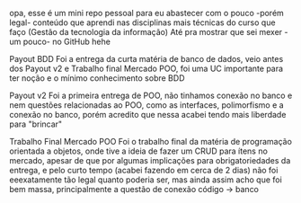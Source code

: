 opa, esse é um mini repo pessoal para eu abastecer com o pouco -porém legal- conteúdo que aprendi nas disciplinas mais técnicas do curso que faço (Gestão da tecnologia da informação)
Até pra mostrar que sei mexer -um pouco- no GitHub hehe


Payout BDD 
Foi a entrega da curta matéria de banco de dados, veio antes dos Payout v2 e Trabalho final Mercado POO, foi uma UC importante para ter noção e o mínimo conhecimento sobre BDD

Payout v2
Foi a primeira entrega de POO, não tinhamos conexão no banco e nem questões relacionadas ao POO, como as interfaces, polimorfismo e a conexão no banco, porém acredito que nessa acabei tendo mais liberdade para "brincar"

Trabalho Final Mercado POO
Foi o trabalho final da matéria de programação orientada a objetos, onde tive a ideia de fazer um CRUD para ítens no mercado, apesar de que por algumas implicações para obrigatoriedades da entrega, e pelo curto tempo (acabei fazendo em cerca de 2 dias) não foi eeexatamente tão legal quanto poderia ser, mas ainda assim acho que foi bem massa, principalmente a questão de conexão código -> banco
